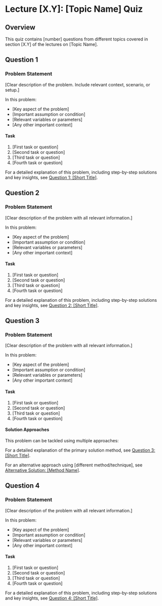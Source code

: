 # Lecture [X.Y]: [Topic Name] Quiz

## Overview
This quiz contains [number] questions from different topics covered in section [X.Y] of the lectures on [Topic Name].

## Question 1

### Problem Statement
[Clear description of the problem. Include relevant context, scenario, or setup.]

In this problem:
- [Key aspect of the problem]
- [Important assumption or condition]
- [Relevant variables or parameters]
- [Any other important context]

#### Task
1. [First task or question]
2. [Second task or question]
3. [Third task or question]
4. [Fourth task or question]

For a detailed explanation of this problem, including step-by-step solutions and key insights, see [Question 1: [Short Title]](L[X]_[Y]_1_explanation.md).

## Question 2

### Problem Statement
[Clear description of the problem with all relevant information.]

In this problem:
- [Key aspect of the problem]
- [Important assumption or condition]
- [Relevant variables or parameters]
- [Any other important context]

#### Task
1. [First task or question]
2. [Second task or question]
3. [Third task or question]
4. [Fourth task or question]

For a detailed explanation of this problem, including step-by-step solutions and key insights, see [Question 2: [Short Title]](L[X]_[Y]_2_explanation.md).

## Question 3

### Problem Statement
[Clear description of the problem with all relevant information.]

In this problem:
- [Key aspect of the problem]
- [Important assumption or condition]
- [Relevant variables or parameters]
- [Any other important context]

#### Task
1. [First task or question]
2. [Second task or question]
3. [Third task or question]
4. [Fourth task or question]

#### Solution Approaches
This problem can be tackled using multiple approaches:

For a detailed explanation of the primary solution method, see [Question 3: [Short Title]](L[X]_[Y]_3_explanation.md).

For an alternative approach using [different method/technique], see [Alternative Solution: [Method Name]](L[X]_[Y]_3_alt_explanation.md).

## Question 4

### Problem Statement
[Clear description of the problem with all relevant information.]

In this problem:
- [Key aspect of the problem]
- [Important assumption or condition]
- [Relevant variables or parameters]
- [Any other important context]

#### Task
1. [First task or question]
2. [Second task or question]
3. [Third task or question]
4. [Fourth task or question]

For a detailed explanation of this problem, including step-by-step solutions and key insights, see [Question 4: [Short Title]](L[X]_[Y]_4_explanation.md).

<!-- 
USAGE NOTES:
1. Replace all text in [brackets] with content specific to your quiz topic.
2. For lecture numbering, use the format [X.Y] where X is the lecture number and Y is the section number.
3. Include 4-5 questions that cover different aspects of the lecture topic.
4. For each question, provide a clear problem statement followed by specific tasks.
5. Tasks should be numbered and clearly defined.
6. Add tables or mathematical expressions using Markdown syntax as needed.
7. For mathematical expressions, use LaTeX syntax between $$ delimiters.
8. Link to explanation files for each question using the suggested naming convention.
9. For data-heavy problems, include tables using Markdown table syntax.
10. For problems with multiple solution approaches:
   a. Add a "Solution Approaches" section after the task list
   b. Link to the primary solution file using the standard naming convention
   c. Link to alternative solutions using the naming pattern L[X]_[Y]_[question#]_alt_explanation.md
   d. Briefly describe what makes each approach different
11. Not all problems need multiple solutions - only add the "Solution Approaches" section when relevant.
12. Remove these usage notes before finalizing your document.
--> 